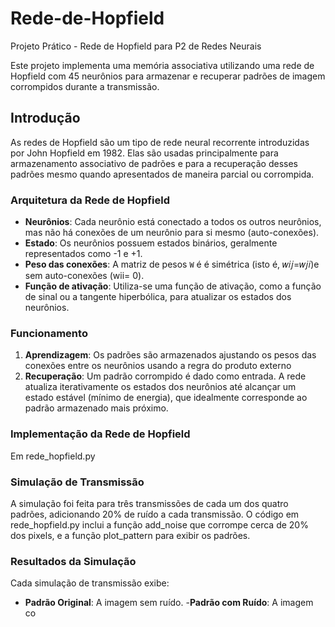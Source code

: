# Rede-de-Hopfield
Projeto Prático - Rede de Hopfield para P2 de Redes Neurais

Este projeto implementa uma memória associativa utilizando uma rede de Hopfield com 45 neurônios para armazenar e recuperar padrões de imagem corrompidos durante a transmissão.

## Introdução

As redes de Hopfield são um tipo de rede neural recorrente introduzidas por John Hopfield em 1982. Elas são usadas principalmente para armazenamento associativo de padrões e para a recuperação desses padrões mesmo quando apresentados de maneira parcial ou corrompida.

### Arquitetura da Rede de Hopfield

- **Neurônios**: Cada neurônio está conectado a todos os outros neurônios, mas não há conexões de um neurônio para si mesmo (auto-conexões).
- **Estado**: Os neurônios possuem estados binários, geralmente representados como -1 e +1.
- **Peso das conexões**: A matriz de pesos `W` é  é simétrica (isto é, 𝑤𝑖𝑗=𝑤𝑗𝑖)e sem auto-conexões (wii= 0).
- **Função de ativação**: Utiliza-se uma função de ativação, como a função de sinal ou a tangente hiperbólica, para atualizar os estados dos neurônios.

### Funcionamento

1. **Aprendizagem**: Os padrões são armazenados ajustando os pesos das conexões entre os neurônios usando a regra do produto externo
2. **Recuperação**: Um padrão corrompido é dado como entrada. A rede atualiza iterativamente os estados dos neurônios até alcançar um estado estável (mínimo de energia), que idealmente corresponde ao padrão armazenado mais próximo.

### Implementação da Rede de Hopfield

Em rede_hopfield.py

### Simulação de Transmissão

A simulação foi feita para três transmissões de cada um dos quatro padrões, adicionando 20% de ruído a cada transmissão. O código em rede_hopfield.py inclui a função add_noise que corrompe cerca de 20% dos pixels, e a função plot_pattern para exibir os padrões.

### Resultados da Simulação

Cada simulação de transmissão exibe:
- **Padrão Original**: A imagem sem ruído.
-**Padrão com Ruído**: A imagem co

